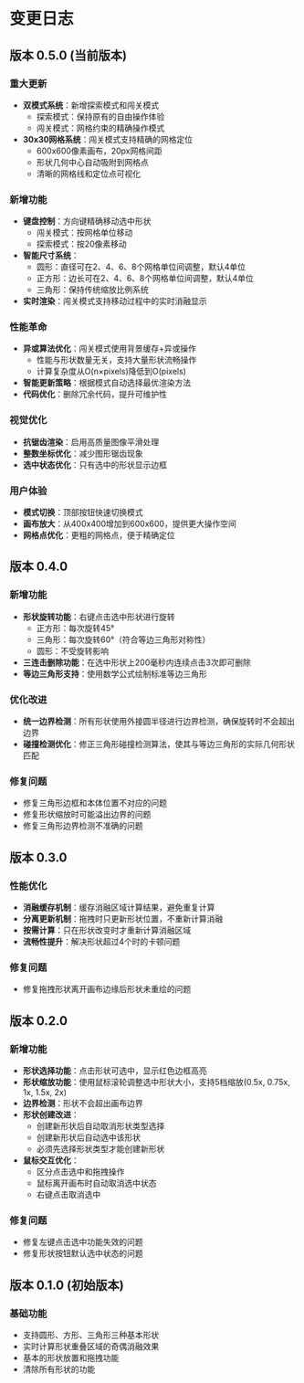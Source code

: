 # 变更日志

## 版本 0.5.0 (当前版本)

### 重大更新
- **双模式系统**：新增探索模式和闯关模式
  - 探索模式：保持原有的自由操作体验
  - 闯关模式：网格约束的精确操作模式
- **30x30网格系统**：闯关模式支持精确的网格定位
  - 600x600像素画布，20px网格间距
  - 形状几何中心自动吸附到网格点
  - 清晰的网格线和定位点可视化

### 新增功能
- **键盘控制**：方向键精确移动选中形状
  - 闯关模式：按网格单位移动
  - 探索模式：按20像素移动
- **智能尺寸系统**：
  - 圆形：直径可在2、4、6、8个网格单位间调整，默认4单位
  - 正方形：边长可在2、4、6、8个网格单位间调整，默认4单位
  - 三角形：保持传统缩放比例系统
- **实时渲染**：闯关模式支持移动过程中的实时消融显示

### 性能革命
- **异或算法优化**：闯关模式使用背景缓存+异或操作
  - 性能与形状数量无关，支持大量形状流畅操作
  - 计算复杂度从O(n×pixels)降低到O(pixels)
- **智能更新策略**：根据模式自动选择最优渲染方法
- **代码优化**：删除冗余代码，提升可维护性

### 视觉优化
- **抗锯齿渲染**：启用高质量图像平滑处理
- **整数坐标优化**：减少图形锯齿现象
- **选中状态优化**：只有选中的形状显示边框

### 用户体验
- **模式切换**：顶部按钮快速切换模式
- **画布放大**：从400x400增加到600x600，提供更大操作空间
- **网格点优化**：更粗的网格点，便于精确定位

## 版本 0.4.0

### 新增功能
- **形状旋转功能**：右键点击选中形状进行旋转
  - 正方形：每次旋转45°
  - 三角形：每次旋转60°（符合等边三角形对称性）
  - 圆形：不受旋转影响
- **三连击删除功能**：在选中形状上200毫秒内连续点击3次即可删除
- **等边三角形支持**：使用数学公式绘制标准等边三角形

### 优化改进
- **统一边界检测**：所有形状使用外接圆半径进行边界检测，确保旋转时不会超出边界
- **碰撞检测优化**：修正三角形碰撞检测算法，使其与等边三角形的实际几何形状匹配

### 修复问题
- 修复三角形边框和本体位置不对应的问题
- 修复形状缩放时可能溢出边界的问题
- 修复三角形边界检测不准确的问题

## 版本 0.3.0

### 性能优化
- **消融缓存机制**：缓存消融区域计算结果，避免重复计算
- **分离更新机制**：拖拽时只更新形状位置，不重新计算消融
- **按需计算**：只在形状改变时才重新计算消融区域
- **流畅性提升**：解决形状超过4个时的卡顿问题

### 修复问题
- 修复拖拽形状离开画布边缘后形状未重绘的问题

## 版本 0.2.0

### 新增功能
- **形状选择功能**：点击形状可选中，显示红色边框高亮
- **形状缩放功能**：使用鼠标滚轮调整选中形状大小，支持5档缩放(0.5x, 0.75x, 1x, 1.5x, 2x)
- **边界检测**：形状不会超出画布边界
- **形状创建改进**：
  - 创建新形状后自动取消形状类型选择
  - 创建新形状后自动选中该形状
  - 必须先选择形状类型才能创建新形状
- **鼠标交互优化**：
  - 区分点击选中和拖拽操作
  - 鼠标离开画布时自动取消选中状态
  - 右键点击取消选中

### 修复问题
- 修复左键点击选中功能失效的问题
- 修复形状按钮默认选中状态的问题

## 版本 0.1.0 (初始版本)

### 基础功能
- 支持圆形、方形、三角形三种基本形状
- 实时计算形状重叠区域的奇偶消融效果
- 基本的形状放置和拖拽功能
- 清除所有形状的功能